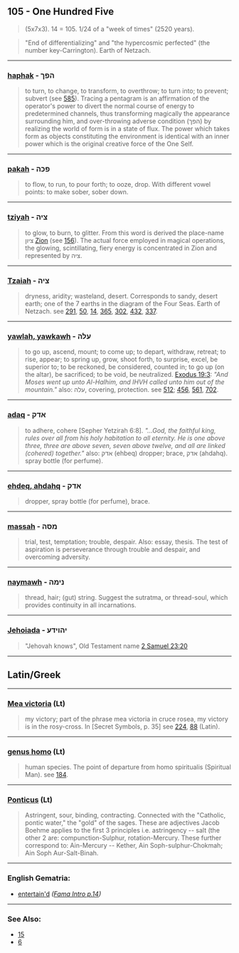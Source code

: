 ## 105 - One Hundred Five
> (5x7x3). 14 = 105. 1/24 of a "week of times" (2520 years).

> "End of differentializing" and "the hypercosmic perfected" (the number key-Carrington). Earth of Netzach.

---

### [haphak](/keys/HPK) - הפך
> to turn, to change, to transform, to overthrow; to turn into; to prevent; subvert (see [585](585)). Tracing a pentagram is an affirmation of the operator's power to divert the normal course of energy to predetermined channels, thus transforming magically the appearance surrounding him, and over-throwing adverse condition (הפך) by realizing the world of form is in a state of flux. The power which takes form as objects constituting the environment is identical with an inner power which is the original creative force of the One Self.

---

### [pakah](/keys/PKH) - פכה
> to flow, to run, to pour forth; to ooze, drop. With different vowel points: to make sober, sober down.

---

### [tziyah](/keys/TzIH) - ציה
> to glow, to burn, to glitter. From this word is derived the place-name ציון [Zion](/keys/TzIVN) (see [156](156)). The actual force employed in magical operations, the glowing, scintillating, fiery energy is concentrated in Zion and represented by ציה.

---

### [Tzaiah](/keys/TzIH) - ציה
> dryness, aridity; wasteland, desert. Corresponds to sandy, desert earth; one of the 7 earths in the diagram of the Four Seas. Earth of Netzach. see [291](291), [50](50), [14](14), [365](365), [302](302), [432](432), [337](337).

---

### [yawlah, yawkawh](/keys/OLH) - עלה
> to go up, ascend, mount; to come up; to depart, withdraw, retreat; to rise, appear; to spring up, grow, shoot forth, to surprise, excel, be superior to; to be reckoned, be considered, counted in; to go up (on the altar), be sacrificed; to be void, be neutralized. [Exodus 19:3](http://biblehub.com/exodus/19-3.htm): *"And Moses went up unto Al-Halhim, and IHVH called unto him out of the mountain."* also: עלה, covering, protection. see [512](512); [456](456), [561](561), [702](702).

---

### [adaq](/keys/ADQ) - אדק
> to adhere, cohere [Sepher Yetzirah 6:8]. *"...God, the faithful king, rules over all from his holy habitation to all eternity. He is one above three, three are above seven, seven above twelve, and all are linked (cohered) together."* also: אדק (ehbeq) dropper; brace, אדק (ahdahq). spray bottle (for perfume).

---

### [ehdeq, ahdahq](/keys/ADQ) - אדק
> dropper, spray bottle (for perfume), brace.

---

### [massah](/keys/MSH) - מסה
> trial, test, temptation; trouble, despair. Also: essay, thesis. The test of aspiration is perseverance through trouble and despair, and overcoming adversity.

---

### [naymawh](/keys/NIMH) - נימה
> thread, hair; (gut) string. Suggest the sutratma, or thread-soul, which provides continuity in all incarnations.

---

### [Jehoiada](/keys/IHVIDO) - יהוידע
> "Jehovah knows", Old Testament name [2 Samuel 23:20](http://biblehub.com/2_samuel/23-20.htm)

---

## Latin/Greek

---

### [Mea victoria](Mea+victoria) (Lt)
> my victory; part of the phrase mea victoria in cruce rosea, my victory is in the rosy-cross. In [Secret Symbols, p. 35] see [224](224), [88](88) (Latin).

---

### [genus homo](genus+homo) (Lt)
> human species. The point of departure from homo spiritualis (Spiritual Man). see [184](184).

---

### [Ponticus](Ponticus) (Lt)
> Astringent, sour, binding, contracting. Connected with the "Catholic, pontic water," the "gold" of the sages. These are adjectives Jacob Boehme applies to the first 3 principles i.e. astringency -- salt (the other 2 are: compunction-Sulphur, rotation-Mercury. These further correspond to: Ain-Mercury -- Kether, Ain Soph-sulphur-Chokmah; Ain Soph Aur-Salt-Binah.

---

### English Gematria:

- [entertain'd](/english?word=entertain+d) *([Fama Intro p.14](https://archive.org/stream/fameconfessionof00vaug#page/n14))*

---

### See Also:

- [15](15)
- [6](6)
